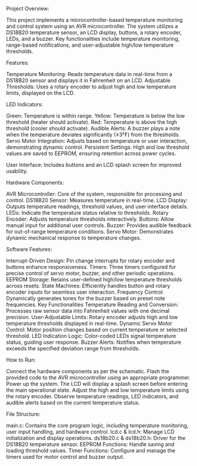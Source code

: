 Project Overview:

This project implements a microcontroller-based temperature monitoring and control system using an AVR microcontroller. The system utilizes a DS18B20 temperature sensor, an LCD display, buttons, a rotary encoder, LEDs, and a buzzer. Key functionalities include temperature monitoring, range-based notifications, and user-adjustable high/low temperature thresholds.


Features:

Temperature Monitoring: Reads temperature data in real-time from a DS18B20 sensor and displays it in Fahrenheit on an LCD.
Adjustable Thresholds: Uses a rotary encoder to adjust high and low temperature limits, displayed on the LCD.


LED Indicators:

Green: Temperature is within range.
Yellow: Temperature is below the low threshold (heater should activate).
Red: Temperature is above the high threshold (cooler should activate).
Audible Alerts: A buzzer plays a note when the temperature deviates significantly (±3°F) from the thresholds.
Servo Motor Integration: Adjusts based on temperature or user interaction, demonstrating dynamic control.
Persistent Settings: High and low threshold values are saved to EEPROM, ensuring retention across power cycles.


User Interface: Includes buttons and an LCD splash screen for improved usability.


Hardware Components:

AVR Microcontroller: Core of the system, responsible for processing and control.
DS18B20 Sensor: Measures temperature in real-time.
LCD Display: Outputs temperature readings, threshold values, and user interface details.
LEDs: Indicate the temperature status relative to thresholds.
Rotary Encoder: Adjusts temperature thresholds interactively.
Buttons: Allow manual input for additional user controls.
Buzzer: Provides audible feedback for out-of-range temperature conditions.
Servo Motor: Demonstrates dynamic mechanical response to temperature changes.


Software Features:

Interrupt-Driven Design: Pin change interrupts for rotary encoder and buttons enhance responsiveness.
Timers: Three timers configured for precise control of servo motor, buzzer, and other periodic operations.
EEPROM Storage: Retains user-defined high/low temperature thresholds across resets.
State Machines: Efficiently handles button and rotary encoder inputs for seamless user interaction.
Frequency Control: Dynamically generates tones for the buzzer based on preset note frequencies.
Key Functionalities
Temperature Reading and Conversion: Processes raw sensor data into Fahrenheit values with one decimal precision.
User-Adjustable Limits: Rotary encoder adjusts high and low temperature thresholds displayed in real-time.
Dynamic Servo Motor Control: Motor position changes based on current temperature or selected threshold.
LED Indication Logic: Color-coded LEDs signal temperature status, guiding user response.
Buzzer Alerts: Notifies when temperature exceeds the specified deviation range from thresholds.


How to Run:

Connect the hardware components as per the schematic.
Flash the provided code to the AVR microcontroller using an appropriate programmer.
Power up the system. The LCD will display a splash screen before entering the main operational state.
Adjust the high and low temperature limits using the rotary encoder.
Observe temperature readings, LED indicators, and audible alerts based on the current temperature status.


File Structure:

main.c: Contains the core program logic, including temperature monitoring, user input handling, and hardware control.
lcd.c & lcd.h: Manage LCD initialization and display operations.
ds18b20.c & ds18b20.h: Driver for the DS18B20 temperature sensor.
EEPROM Functions: Handle saving and loading threshold values.
Timer Functions: Configure and manage the timers used for motor control and buzzer output.
